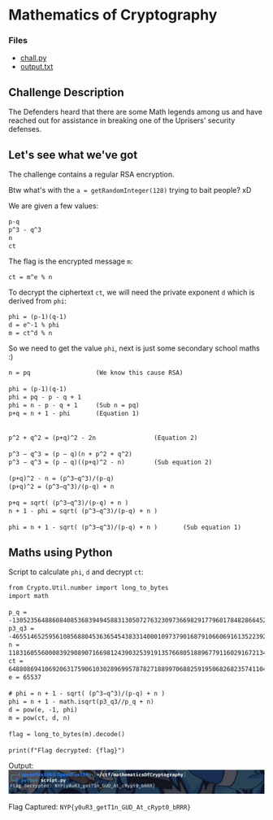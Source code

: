 # Mathematics of Cryptography

### Files

- [chall.py](chall.py)
- [output.txt](output.txt)


## Challenge Description

The Defenders heard that there are some Math legends among us and have reached out for assistance in breaking one of the Uprisers' security defenses.


## Let's see what we've got

The challenge contains a regular RSA encryption.

Btw what's with the `a = getRandomInteger(128)` trying to bait people? xD

We are given a few values:  
```
p-q
p^3 - q^3
n
ct
```

The flag is the encrypted message `m`:  
```
ct = m^e % n
```

To decrypt the ciphertext `ct`, we will need the private exponent `d` which is derived from `phi`:  
```
phi = (p-1)(q-1)
d = e^-1 % phi
m = ct^d % n
```

So we need to get the value `phi`, next is just some secondary school maths :)  
```
n = pq                  (We know this cause RSA)

phi = (p-1)(q-1)
phi = pq - p - q + 1
phi = n - p - q + 1     (Sub n = pq)
p+q = n + 1 - phi       (Equation 1)


p^2 + q^2 = (p+q)^2 - 2n                (Equation 2)

p^3 − q^3 = (p − q)(n + p^2 + q^2)
p^3 − q^3 = (p − q)((p+q)^2 - n)        (Sub equation 2)

(p+q)^2 - n = (p^3−q^3)/(p-q)
(p+q)^2 = (p^3−q^3)/(p-q) + n

p+q = sqrt( (p^3−q^3)/(p-q) + n )
n + 1 - phi = sqrt( (p^3−q^3)/(p-q) + n )

phi = n + 1 - sqrt( (p^3−q^3)/(p-q) + n )       (Sub equation 1)
```

## Maths using Python

Script to calculate `phi`, `d` and decrypt `ct`:  
```pytho
from Crypto.Util.number import long_to_bytes
import math

p_q = -1305235648860840853683949458831305072763230973669829177960178482866452800364412721111763583069321978987148627466498224410781024187725838888479326409184744
p3_q3 = -465514652595610856880453636545438331400010973790168791066069161352239209188533132121982942661849199245018660968880021999471046367873763759524854675286821508038418401864765726491449185192253500864628518550804809046508686959255535195714941766727484090297166583454871187745735758463441767587210583432967693381451227261083381147367649535205516682361917227931630894904749876510765825586785760034509104564737258991404912289408762611694496702482996518688138500642819128
n = 118316055600083929089071669812439032539191357668051889677911602916721340636167359556934591671598570703259986990715914276095866429868571322432308962619799310816435693053230854913872753733501348441234715512020861405241513403795045428404496593692411330352525309662619935495570018411169134102570106958094779439217
ct = 64880869410692063175906103028969957878271889970688259195068268235741104167117130794136851712307899764163566653527660540303926093374874865621497088649195483963877573321808998916766978276663044270028514646216644963284229260389738926787740160186040707610308628316701038087132926246223087221028661729121666185863
e = 65537

# phi = n + 1 - sqrt( (p^3−q^3)/(p-q) + n )
phi = n + 1 - math.isqrt(p3_q3//p_q + n)
d = pow(e, -1, phi)
m = pow(ct, d, n)

flag = long_to_bytes(m).decode()

print(f"Flag decrypted: {flag}")
```

Output:  
![screenshot1](assets/screenshot1.jpg)

Flag Captured: `NYP{y0uR3_getT1n_GUD_At_cRypt0_bRRR}`
